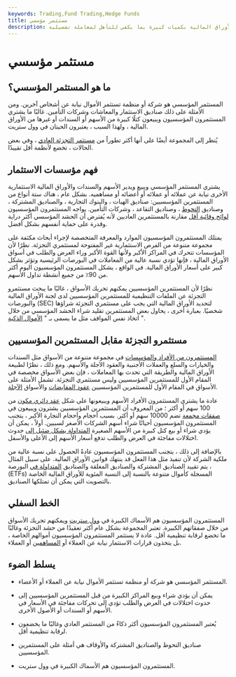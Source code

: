 ```yaml
---
keywords: Trading,Fund Trading,Hedge Funds
title: مستثمر مؤسسي
description: المستثمر المؤسسي هو شخص غير مصرفي أو منظمة تتداول الأوراق المالية بكميات كبيرة بما يكفي للتأهل لمعاملة تفضيلية.
---
```


# مستثمر مؤسسي
## ما هو المستثمر المؤسسي؟

المستثمر المؤسسي هو شركة أو منظمة تستثمر الأموال نيابة عن أشخاص آخرين. ومن الأمثلة على ذلك صناديق الاستثمار والمعاشات وشركات التأمين. غالبًا ما يشتري المستثمرون المؤسسيون ويبيعون كتلًا كبيرة من الأسهم أو السندات أو غيرها من الأوراق المالية ، ولهذا السبب ، يعتبرون الحيتان في وول ستريت.

يُنظر إلى المجموعة أيضًا على أنها أكثر تطوراً من [مستثمر التجزئة العادي](/retailinvestor) ، وفي بعض الحالات ، تخضع لأنظمة أقل تقييدًا.

## فهم مؤسسات الاستثمار

يشتري المستثمر المؤسسي ويبيع ويدير الأسهم والسندات والأوراق المالية الاستثمارية الأخرى نيابة عن عملائه أو عملائه أو أعضائه أو مساهميه. بشكل عام ، هناك ستة أنواع من المستثمرين المؤسسيين: صناديق الهبات ، والبنوك التجارية ، والصناديق المشتركة ، وصناديق [التحوط](/hedgefund) ، وصناديق التقاعد ، وشركات التأمين. يواجه المستثمرون المؤسسيون [لوائح وقائية أقل](/regulated-market) مقارنة بالمستثمرين العاديين لأنه يُفترض أن الحشد المؤسسي أكثر دراية وقدرة على حماية أنفسهم بشكل أفضل.

يمتلك المستثمرون المؤسسيون الموارد والمعرفة المتخصصة لإجراء أبحاث مكثفة على مجموعة متنوعة من الفرص الاستثمارية غير المفتوحة لمستثمري التجزئة. نظرًا لأن المؤسسات تتحرك في المراكز الأكبر ولأنها القوة الأكبر وراء العرض والطلب في أسواق الأوراق المالية ، فإنها تؤدي نسبة عالية من المعاملات في البورصات الرئيسية وتؤثر بشكل كبير على أسعار الأوراق المالية. في الواقع ، يشكل المستثمرون المؤسسيون اليوم أكثر من 90٪ من جميع أنشطة تداول الأسهم.

نظرًا لأن المستثمرين المؤسسيين يمكنهم تحريك الأسواق ، غالبًا ما يبحث مستثمرو التجزئة عن الملفات التنظيمية للمستثمرين المؤسسيين لدى لجنة الأوراق المالية والبورصات (SEC) لتحديد الأوراق المالية التي يجب على مستثمري التجزئة شراؤها شخصيًا. بعبارة أخرى ، يحاول بعض المستثمرين تقليد شراء الحشد المؤسسي من خلال اتخاذ نفس المواقف مثل ما يسمى بـ " [الأموال الذكية](/smart-money) ".

## مستثمرو التجزئة مقابل المستثمرين المؤسسيين

[المستثمرون من الأفراد والمؤسسات](/institutionalinvestor) في مجموعة متنوعة من الأسواق مثل السندات والخيارات والسلع والعملات الأجنبية والعقود الآجلة والأسهم. ومع ذلك ، نظرًا لطبيعة الأوراق المالية والطريقة التي تحدث بها المعاملات ، فإن بعض الأسواق مخصصة في المقام الأول للمستثمرين المؤسسيين وليس مستثمري التجزئة. تشمل الأمثلة على الأسواق في المقام الأول للمستثمرين المؤسسيين [عقود المقايضات](/swap) والأسواق [الآجلة](/forwardmarket).

عادة ما يشتري المستثمرون الأفراد الأسهم ويبيعونها على شكل [عقد دائري مكون](/roundlot) من 100 سهم أو أكثر ؛ من المعروف أن المستثمرين المؤسسيين يشترون ويبيعون في [صفقات مجمعة](/blocktrade) تضم 10000 سهم أو أكثر. بسبب أحجام وأحجام التجارة الأكبر ، يتجنب المستثمرون المؤسسيون أحيانًا شراء أسهم الشركات الأصغر لسببين. أولاً ، يمكن أن يؤدي شراء أو بيع كتل كبيرة من الأسهم الصغيرة [المتداولة بشكل ضئيل إلى](/thinly-traded) حدوث اختلالات مفاجئة في العرض والطلب تدفع أسعار الأسهم إلى الأعلى والأسفل.

بالإضافة إلى ذلك ، يتجنب المستثمرون المؤسسيون عادةً الحصول على نسبة عالية من ملكية الشركة لأن تنفيذ مثل هذا الفعل قد ينتهك قوانين الأوراق المالية. على سبيل المثال ، يتم تقييد الصناديق المشتركة والصناديق المغلقة والصناديق [المتداولة في](/etf) البورصة (ETFs) المسجلة كأموال متنوعة بالنسبة إلى النسبة المئوية للأوراق المالية الخاصة بالتصويت التي يمكن أن تمتلكها الصناديق.

## الخط السفلي

المستثمرون المؤسسيون هم الأسماك الكبيرة في [وول ستريت](/wallstreet) ويمكنهم تحريك الأسواق من خلال صفقاتهم الكبيرة. تعتبر المجموعة بشكل عام أكثر تعقيدًا من حشد التجزئة وغالبًا ما تخضع لرقابة تنظيمية أقل. عادة لا يستثمر المستثمرون المؤسسيون أموالهم الخاصة ، بل يتخذون قرارات الاستثمار نيابة عن العملاء أو [المساهمين](/shareholder) أو العملاء.

## يسلط الضوء

- المستثمر المؤسسي هو شركة أو منظمة تستثمر الأموال نيابة عن العملاء أو الأعضاء.

- يمكن أن يؤدي شراء وبيع المراكز الكبيرة من قبل المستثمرين المؤسسيين إلى حدوث اختلالات في العرض والطلب تؤدي إلى تحركات مفاجئة في الأسعار في الأسهم أو السندات أو الأصول الأخرى.

- يُعتبر المستثمرون المؤسسيون أكثر ذكاءً من المستثمر العادي وغالبًا ما يخضعون لرقابة تنظيمية أقل.

- صناديق التحوط والصناديق المشتركة والأوقاف هي أمثلة على المستثمرين المؤسسيين.

- المستثمرون المؤسسيون هم الأسماك الكبيرة في وول ستريت.

